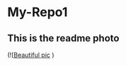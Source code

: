 # My-Repo1
## This is the readme photo

(![[Beautiful pic](https://user-images.githubusercontent.com/121493339/210087968-efd69112-4629-4d99-98a5-40aa2c033f7c.png "picture from canada") )
